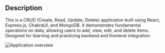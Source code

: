 ## Description   
This is a CRUD (Create, Read, Update, Delete) application built using React, Express.js, ChakraUI, and MongoDB. It demonstrates fundamental operations on data, allowing users to add, view, edit, and delete items. 
Designed for learning and practicing backend and frontend integration.    

![Application overview](https://github.com/user-attachments/assets/43edd2db-d996-491b-8f07-11ffe7dfa56f)
